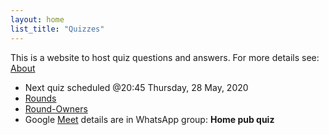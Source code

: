 ```yaml
---
layout: home
list_title: "Quizzes"
---
```


This is a website to host quiz questions and answers.
For more details see: [About](about/)

- Next quiz scheduled @20:45 Thursday, 28 May, 2020
- [Rounds](rounds/)
- [Round-Owners](round-owners/)
- Google [Meet](https://meet.google.com/) details are in WhatsApp group: **Home pub quiz**

